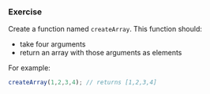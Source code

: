 <!--{ ids:[182], language:'JavaScript', type:'workshop', order: 1, name:'Create an Array', description:'Create an array' } -->

### Exercise

Create a function named `createArray`. This function should:

  - take four arguments
  - return an array with those arguments as elements

For example:

```js
createArray(1,2,3,4); // returns [1,2,3,4]
```
